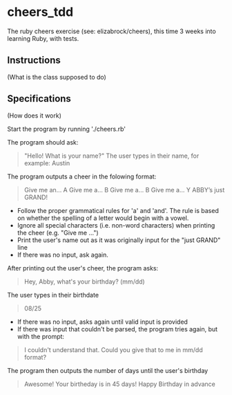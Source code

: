 # cheers_tdd
The ruby cheers exercise (see: elizabrock/cheers), this time 3 weeks into learning Ruby, with tests.

## Instructions
(What is the class supposed to do)

## Specifications
(How does it work)

Start the program by running './cheers.rb'

The program should ask:
> "Hello! What is your name?"
The user types in their name, for example:
> Austin

The program outputs a cheer in the folowing format:

> Give me an... A
> Give me a... B
> Give me a... B
> Give me a... Y
> ABBY’s just GRAND!

* Follow the proper grammatical rules for 'a' and 'and'. The rule is based on whether the spelling of a letter would begin with a vowel.
* Ignore all special characters (i.e. non-word characters) when printing the cheer (e.g. "Give me ...")
* Print the user's name out as it was originally input for the "just GRAND" line
* If there was no input, ask again.

After printing out the user's cheer, the program asks:

> Hey, Abby, what's your birthday? (mm/dd)

The user types in their birthdate

> 08/25

* If there was no input, asks again until valid input is provided
* If there was input that couldn't be parsed, the program tries again, but with the prompt:

> I couldn't understand that. Could you give that to me in mm/dd format?

The program then outputs the number of days until the user's birthday

> Awesome! Your birtheday is in 45 days! Happy Birthday in advance

